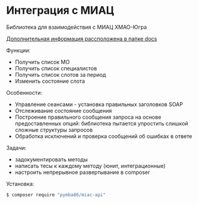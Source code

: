 # Интеграция с МИАЦ

Библиотека для взаимодействия с МИАЦ ХМАО-Югра

[Дополнительная информация рассположена в папке docs](docs)

Функции:
- Получить список МО
- Получить список специалистов
- Получить список слотов за период
- Изменить состояние слота

Особенности:
- Управление сеансами - установка правильных заголовков SOAP
- Отслеживание состояние сообщения
- Построение правильного сообщения запроса на основе предоставленных опций:
 библиотека пытается упростить слишкой сложные структуры запросов
- Обработка исключений и проверка сообщений об ошибках в ответе 

Задачи:
- задокументировать методы
- написать тесы к каждому методу (юнит, интеграционные)
- настроить непрерывное развертывание в composer

Установка:
```bash
$ composer require "pymba86/miac-api"
```
